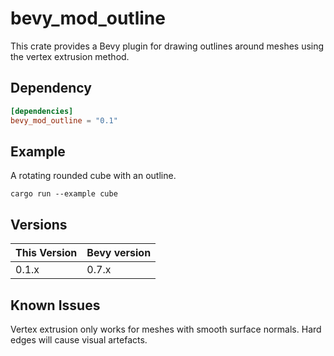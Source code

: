 # bevy_mod_outline

This crate provides a Bevy plugin for drawing outlines around meshes using the
vertex extrusion method.

## Dependency

```toml
[dependencies]
bevy_mod_outline = "0.1"
```

## Example

A rotating rounded cube with an outline.

```shell
cargo run --example cube
```

## Versions

| This Version | Bevy version |
|--------------|--------------|
| 0.1.x        | 0.7.x        |

## Known Issues

Vertex extrusion only works for meshes with smooth surface normals. Hard edges
will cause visual artefacts.
